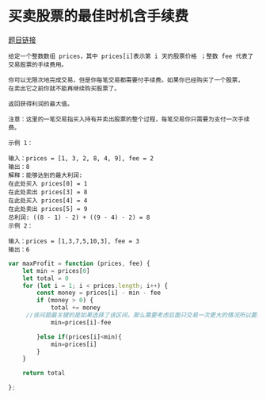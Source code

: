 # 买卖股票的最佳时机含手续费
<a href="https://leetcode-cn.com/problems/best-time-to-buy-and-sell-stock-with-transaction-fee/" target="_blank">题目链接</a>


```
给定一个整数数组 prices，其中 prices[i]表示第 i 天的股票价格 ；整数 fee 代表了交易股票的手续费用。

你可以无限次地完成交易，但是你每笔交易都需要付手续费。如果你已经购买了一个股票，
在卖出它之前你就不能再继续购买股票了。

返回获得利润的最大值。

注意：这里的一笔交易指买入持有并卖出股票的整个过程，每笔交易你只需要为支付一次手续费。

示例 1：

输入：prices = [1, 3, 2, 8, 4, 9], fee = 2
输出：8
解释：能够达到的最大利润:  
在此处买入 prices[0] = 1
在此处卖出 prices[3] = 8
在此处买入 prices[4] = 4
在此处卖出 prices[5] = 9
总利润: ((8 - 1) - 2) + ((9 - 4) - 2) = 8
示例 2：

输入：prices = [1,3,7,5,10,3], fee = 3
输出：6
```

```js
var maxProfit = function (prices, fee) {
    let min = prices[0]
    let total = 0
    for (let i = 1; i < prices.length; i++) {
        const money = prices[i] - min - fee
        if (money > 0) {
            total += money
     //该问题最关键的是如果选择了该区间，那么需要考虑后面只交易一次更大的情况所以要减去手续费避免重复计算         
            min=prices[i]-fee

        }else if(prices[i]<min){
            min=prices[i]
        }
    }

    return total

};
```